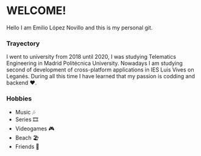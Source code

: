 # WELCOME!
Hello I am Emilio López Novillo and this is my personal git.

### Trayectory
I went to university from 2018 until 2020, I was studying Telematics Engineering in Madrid Politécnica University. Nowadays I am studying second of development of cross-platform applications in IES Luis Vives on Leganés. During all this time I have learned that my passion is codding and backend ❤.

### Hobbies
- Music 🎶
- Series 🎞
- Videogames 🎮
- Beach 🏖
- Friends 🍻

